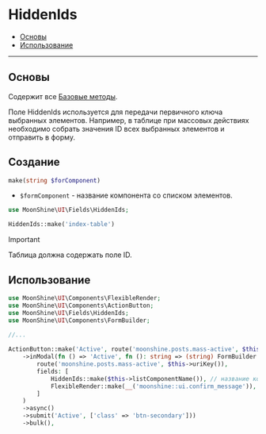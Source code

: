 # HiddenIds

- [Основы](#basics)
- [Использование](#use)

---

<a name="basics"></a>
## Основы

Содержит все [Базовые методы](#/docs/{{version}}/fields/basic-methods.md).

Поле HiddenIds используется для передачи первичного ключа выбранных элементов. Например, в таблице при массовых действиях необходимо собрать значения ID всех выбранных элементов и отправить в форму.

<a name="make"></a>
## Создание

```php
make(string $forComponent)
```

- `$formComponent` - название компонента со списком элементов.

```php
use MoonShine\UI\Fields\HiddenIds;

HiddenIds::make('index-table')
```

> [!IMPORTANT]
> Таблица должна содержать поле ID.

<a name="use"></a>
## Использование

```php
use MoonShine\UI\Components\FlexibleRender;
use MoonShine\UI\Components\ActionButton;
use MoonShine\UI\Fields\HiddenIds;
use MoonShine\UI\Components\FormBuilder;

//...
 
ActionButton::make('Active', route('moonshine.posts.mass-active', $this->uriKey()))
    ->inModal(fn () => 'Active', fn (): string => (string) FormBuilder::make(
        route('moonshine.posts.mass-active', $this->uriKey()),
        fields: [
            HiddenIds::make($this->listComponentName()), // название компонента, из которого необходимо получить ID
            FlexibleRender::make(__('moonshine::ui.confirm_message')),
        ]
    )
    ->async()
    ->submit('Active', ['class' => 'btn-secondary']))
    ->bulk(),
```